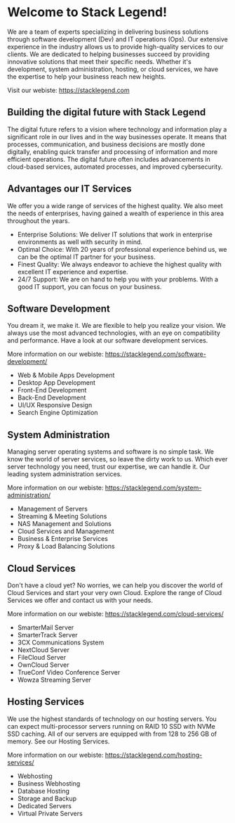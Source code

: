 # Welcome to Stack Legend!

We are a team of experts specializing in delivering business solutions through software development (Dev) and IT operations (Ops). Our extensive experience in the industry allows us to provide high-quality services to our clients. We are dedicated to helping businesses succeed by providing innovative solutions that meet their specific needs. Whether it's development, system administration, hosting, or cloud services, we have the expertise to help your business reach new heights.

Visit our webiste: https://stacklegend.com

## Building the digital future with Stack Legend

The digital future refers to a vision where technology and information play a significant role in our lives and in the way businesses operate. It means that processes, communication, and business decisions are mostly done digitally, enabling quick transfer and processing of information and more efficient operations. The digital future often includes advancements in cloud-based services, automated processes, and improved cybersecurity.

## Advantages our IT Services
We offer you a wide range of services of the highest quality. We also meet the needs of enterprises, having gained a wealth of experience in this area throughout the years.

- Enterprise Solutions: We deliver IT solutions that work in enterprise environments as well with security in mind.
- Optimal Choice: With 20 years of professional experience behind us, we can be the optimal IT partner for your business.
- Finest Quality: We always endeavor to achieve the highest quality with excellent IT experience and expertise.
- 24/7 Support: We are on hand to help you with your problems. With a good IT support, you can focus on your business.

## Software Development
You dream it, we make it. We are flexible to help you realize your vision. We always use the most advanced technologies, with an eye on compatibility and performance. Have a look at our software development services.

More information on our webiste: https://stacklegend.com/software-development/

- Web & Mobile Apps Development
- Desktop App Development
- Front-End Development
- Back-End Development
- UI/UX Responsive Design
- Search Engine Optimization

## System Administration
Managing server operating systems and software is no simple task. We know the world of server services, so leave the dirty work to us. Which ever server technology you need, trust our expertise, we can handle it. Our leading system administration services.

More information on our webiste: https://stacklegend.com/system-administration/

- Management of Servers
- Streaming & Meeting Solutions
- NAS Management and Solutions
- Cloud Services and Management
- Business & Enterprise Services
- Proxy & Load Balancing Solutions

## Cloud Services
Don't have a cloud yet? No worries, we can help you discover the world of Cloud Services and start your very own Cloud. Explore the range of Cloud Services we offer and contact us with your needs.

More information on our webiste: https://stacklegend.com/cloud-services/

- SmarterMail Server
- SmarterTrack Server
- 3CX Communications System
- NextCloud Server
- FileCloud Server
- OwnCloud Server
- TrueConf Video Conference Server
- Wowza Streaming Server

## Hosting Services
We use the highest standards of technology on our hosting servers. You can expect multi-processor servers running on RAID 10 SSD with NVMe SSD caching. All of our servers are equipped with from 128 to 256 GB of memory. See our Hosting Services.

More information on our webiste: https://stacklegend.com/hosting-services/

- Webhosting
- Business Webhosting
- Database Hosting
- Storage and Backup
- Dedicated Servers
- Virtual Private Servers
